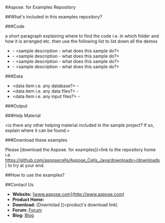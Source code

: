 #Aspose.<Product> for <Platform> Examples Repository

<Description of the product>



##What's included in this examples repository?

###Code

a short paragraph explaining where to find the code i.e. in which folder and how it is arranged etc. then use the following list to list down all the demos

+ <example name or example title> - <sample description - what does this sample do?>
+ <example name or example title> - <sample description - what does this sample do?>
+ <example name or example title> - <sample description - what does this sample do?>
+ <example name or example title> - <sample description - what does this sample do?>


###Data

+ <data item i.e. any database?> - <descrition of the data item>
+ <data item i.e. any data files?> - <descrition of the data item>
+ <data item i.e. any input files?> - <descrition of the data item>

###Output

<a paragraph explaining where the user can find the output files etc.>


###Help Material

<is there any other helping material included in the sample project? If so, explain where it can be found.>

###Download these examples

Please [download the Aspose.<product name> for <platform> examples](<link to the repository home i.e. https://github.com/asposecells/Aspose_Cells_Java/downloads>/downloads) to try at your end.

##How to use the examples?

<Explain the user that how he can use these examples at his end>


##Contact Us

+ **Website:** [www.aspose.com](http://www.aspose.com)
+ **Product Home:** [<product name>](<product link>)
+ **Download:** [Downlolad <product name>](<product's download link)
+ **Forum:** [<product name> Forum](<product family forum link>)
+ **Blog:** [<product name> Blog](<product family blog link>)
 




